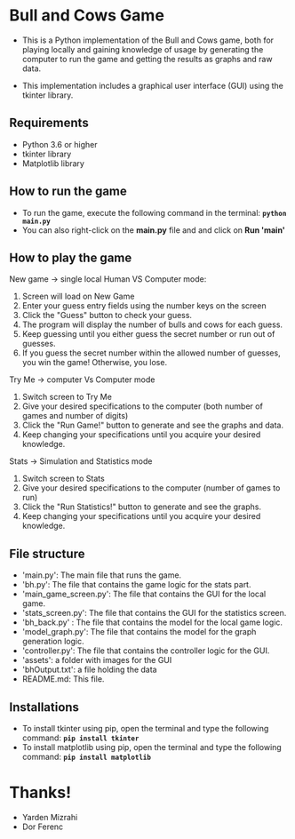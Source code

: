 # Bull and Cows Game
* This is a Python implementation of the Bull and Cows game, both for playing 
locally and gaining knowledge of usage by generating the computer to run the game 
and getting the results as graphs and raw data.

* This implementation includes a graphical user interface (GUI) using the tkinter library. 

## Requirements
* Python 3.6 or higher
* tkinter library 
* Matplotlib library

## How to run the game
* To run the game, execute the following command in the terminal: **`python main.py`**
* You can also right-click on the **main.py** file and and click on **Run 'main'**

## How to play the game
New game → single local Human VS Computer mode:
1. Screen will load on New Game
2. Enter your guess entry fields using the number keys on the screen
3. Click the "Guess" button to check your guess.
4. The program will display the number of bulls and cows for each guess.
5. Keep guessing until you either guess the secret number or run out of guesses.
6. If you guess the secret number within the allowed number of guesses, you win the game! Otherwise, you lose.

Try Me → computer Vs Computer mode
1. Switch screen to Try Me
2. Give your desired specifications to the computer (both number of games and number of digits) 
3. Click the "Run Game!" button to generate and see the graphs and data.
4. Keep changing your specifications until you acquire your desired knowledge.

Stats → Simulation and Statistics mode
1. Switch screen to Stats
2. Give your desired specifications to the computer (number of games to run) 
3. Click the "Run Statistics!" button to generate and see the graphs.
4. Keep changing your specifications until you acquire your desired knowledge.

## File structure
* 'main.py': The main file that runs the game.
* 'bh.py': The file that contains the game logic for the stats part.
* 'main_game_screen.py': The file that contains the GUI for the local game.
* 'stats_screen.py': The file that contains the GUI for the statistics screen.
* 'bh_back.py' : The file that contains the model for the local game logic.
* 'model_graph.py': The file that contains the model for the graph generation logic.
* 'controller.py': The file that contains the controller logic for the GUI.
* 'assets': a folder with images for the GUI
* 'bhOutput.txt': a file holding the data
* README.md: This file.

## Installations 
* To install tkinter using pip, open the terminal and type the following command: **`pip install tkinter`**
* To install matplotlib using pip, open the terminal and type the following command: **`pip install matplotlib`**

# Thanks!
* Yarden Mizrahi
* Dor Ferenc